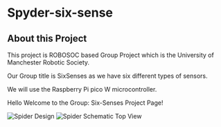 # Spyder-six-sense

## About this Project
This project is ROBOSOC based Group Project which is the University of Manchester Robotic Society.

Our Group title is SixSenses as we have six different types of sensors.

We will use the Raspberry Pi pico W microcontroller.

Hello Welcome to the Group: Six-Senses Project Page!

![Spider Design](https://github.com/doyun-gu/SPYDER/assets/128914278/4de50b91-f7b9-4c4d-a30a-c7b7dd0d9960)
![Spider Schematic Top View](https://github.com/doyun-gu/SPYDER/assets/128914278/429366fc-0fdc-487c-ba20-b93adb9a900c)

